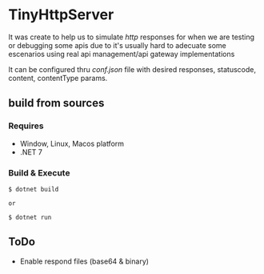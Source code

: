 # TinyHttpServer

It was create to help us to simulate _http_ responses for when we are testing or debugging some apis due to it's usually hard to adecuate some escenarios using real api management/api gateway implementations

It can be configured thru _conf.json_ file with desired responses, statuscode, content, contentType params.

## build from sources

### Requires
- Window, Linux, Macos platform
- .NET 7

### Build & Execute
```
$ dotnet build

or

$ dotnet run 
```

## ToDo
- Enable respond files (base64 & binary)
